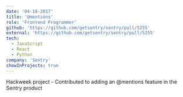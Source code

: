 ```yaml
---
date: '04-18-2017'
title: '@mentions'
role: 'Frontend Programmer'
github: 'https://github.com/getsentry/sentry/pull/5255'
external: 'https://github.com/getsentry/sentry/pull/5255'
tech:
  - JavaScript
  - React
  - Python
company: 'Sentry'
showInProjects: true
---
```


Hackweek project - Contributed to adding an @mentions feature in the Sentry product
